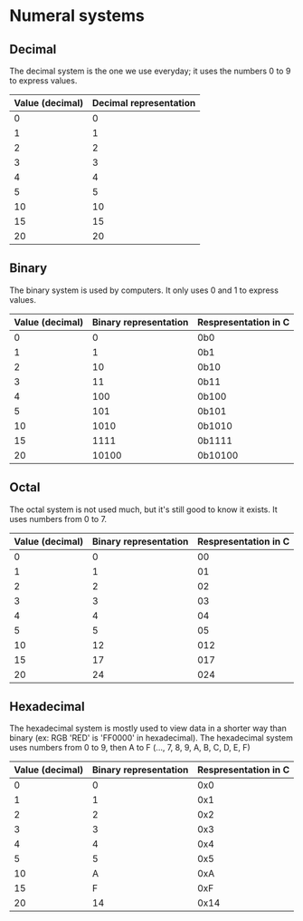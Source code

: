 # Numeral systems

## Decimal
The decimal system is the one we use everyday; it uses the numbers 0 to 9 to express values.

| Value (decimal) | Decimal representation |
|-----------------|------------------------|
| 0               | 0                      |
| 1               | 1                      |
| 2               | 2                      |
| 3               | 3                      |
| 4               | 4                      |
| 5               | 5                      |
| 10              | 10                     |
| 15              | 15                     |
| 20              | 20                     |


## Binary
The binary system is used by computers. It only uses 0 and 1 to express values.

| Value (decimal) | Binary representation  | Respresentation in C |
|-----------------|------------------------|----------------------|
| 0               | 0                      | 0b0                  |
| 1               | 1                      | 0b1                  |
| 2               | 10                     | 0b10                 |
| 3               | 11                     | 0b11                 |
| 4               | 100                    | 0b100                |
| 5               | 101                    | 0b101                |
| 10              | 1010                   | 0b1010               |
| 15              | 1111                   | 0b1111               |
| 20              | 10100                  | 0b10100              |


## Octal
The octal system is not used much, but it's still good to know it exists. It uses numbers from 0 to 7.

| Value (decimal) | Binary representation  | Respresentation in C |
|-----------------|------------------------|----------------------|
| 0               | 0                      | 00                   |
| 1               | 1                      | 01                   |
| 2               | 2                      | 02                   |
| 3               | 3                      | 03                   |
| 4               | 4                      | 04                   |
| 5               | 5                      | 05                   |
| 10              | 12                     | 012                  |
| 15              | 17                     | 017                  |
| 20              | 24                     | 024                  |


## Hexadecimal
The hexadecimal system is mostly used to view data in a shorter way than binary (ex: RGB 'RED' is 'FF0000' in hexadecimal).
The hexadecimal system uses numbers from 0 to 9, then A to F (..., 7, 8, 9, A, B, C, D, E, F)

| Value (decimal) | Binary representation  | Respresentation in C |
|-----------------|------------------------|----------------------|
| 0               | 0                      | 0x0                  |
| 1               | 1                      | 0x1                  |
| 2               | 2                      | 0x2                  |
| 3               | 3                      | 0x3                  |
| 4               | 4                      | 0x4                  |
| 5               | 5                      | 0x5                  |
| 10              | A                      | 0xA                  |
| 15              | F                      | 0xF                  |
| 20              | 14                     | 0x14                 |


